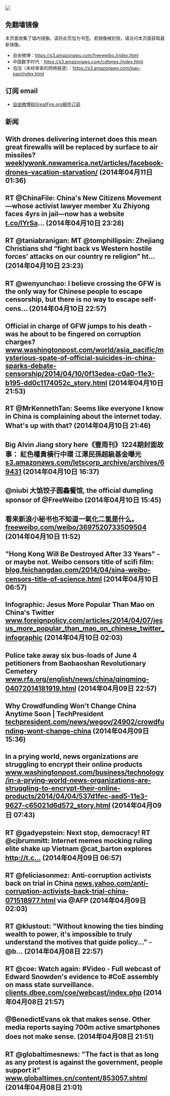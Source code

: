 <img src="https://raw.githubusercontent.com/greatfire/z/master/logos.gif" />

## 免翻墙镜像
本页面收集了墙内镜像。请将此页加为书签。若镜像被封锁，请访问本页面获取最新镜像。
* 自由微博：https://s3.amazonaws.com/freeweibo./index.html
* 中国数字时代：https://s3.amazonaws.com/cdtimes./index.html
* 泡泡（未经审查的网络报道）：https://s3.amazonaws.com/pao-pao/index.html

## 订阅 email
* <a href="https://greatfire.us7.list-manage.com/subscribe?u=854fca58782082e0cbdf204a0&id=c78949b93c">自由微博和GreatFire.org邮件订阅</a>
		
## 新闻
With drones delivering internet does this mean great firewalls will be replaced by surface to air missiles? <a href="http://weeklywonk.newamerica.net/articles/facebook-drones-vacation-starvation/">weeklywonk.newamerica.net/articles/facebook-drones-vacation-starvation/</a> (2014年04月11日 01:36)
 ---
RT @ChinaFile: China's New Citizens Movement—whose activist lawyer member Xu Zhiyong faces 4yrs in jail—now has a website <a href="http://t.co/lYrSa">t.co/lYrSa</a>… (2014年04月10日 23:28)
 ---
RT @taniabranigan: MT @tomphillipsin: Zhejiang Christians shd “fight back vs Western hostile forces’ attacks on our country re religion” ht… (2014年04月10日 23:23)
 ---
RT @wenyunchao: I believe crossing the GFW is the only way for Chinese people to escape censorship, but there is no way to escape self-cens… (2014年04月10日 22:57)
 ---
Official in charge of GFW jumps to his death - was he about to be fingered on corruption charges? <a href="http://www.washingtonpost.com/world/asia_pacific/mysterious-spate-of-official-suicides-in-china-sparks-debate-censorship/2014/04/10/0f13edea-c0a0-11e3-b195-dd0c1174052c_story.html?tid=hpModule_949fa2be-8691-11e2-9d71-f0feafdd1394">www.washingtonpost.com/world/asia_pacific/mysterious-spate-of-official-suicides-in-china-sparks-debate-censorship/2014/04/10/0f13edea-c0a0-11e3-b195-dd0c1174052c_story.html</a> (2014年04月10日 21:53)
 ---
RT @MrKennethTan: Seems like everyone I know in China is complaining about the internet today. What's up with that? (2014年04月10日 21:46)
 ---
Big Alvin Jiang story here《壹周刊》1224期封面故事： 紅色權貴橫行中環 江澤民孫超級基金曝光 <a href="https://s3.amazonaws.com/letscorp_archive/archives/69431">s3.amazonaws.com/letscorp_archive/archives/69431</a> (2014年04月10日 16:37)
 ---
@niubi 大馅饺子圆鑫餐馆, the official dumpling sponsor of @FreeWeibo (2014年04月10日 15:45)
 ---
看来新浪小秘书也不知道一氧化二氢是什么。 <a href="https://freeweibo.com/weibo/3697520733509504">freeweibo.com/weibo/3697520733509504</a> (2014年04月10日 11:52)
 ---
"Hong Kong Will Be Destroyed After 33 Years" - or maybe not. Weibo censors title of scifi film: <a href="http://blog.feichangdao.com/2014/04/sina-weibo-censors-title-of-science.html?utm_content=buffer3ebe3&utm_medium=social&utm_source=twitter.com&utm_campaign=buffer">blog.feichangdao.com/2014/04/sina-weibo-censors-title-of-science.html</a> (2014年04月10日 06:57)
 ---
Infographic: Jesus More Popular Than Mao on China's Twitter <a href="http://www.foreignpolicy.com/articles/2014/04/07/jesus_more_popular_than_mao_on_chinese_twitter_infographic?utm_content=bufferebc1d&utm_medium=social&utm_source=twitter.com&utm_campaign=buffer">www.foreignpolicy.com/articles/2014/04/07/jesus_more_popular_than_mao_on_chinese_twitter_infographic</a> (2014年04月10日 02:03)
 ---
Police take away six bus-loads of June 4 petitioners from Baobaoshan Revolutionary Cemetery <a href="http://www.rfa.org/english/news/china/qingming-04072014181919.html?utm_content=bufferbaf4c&utm_medium=social&utm_source=twitter.com&utm_campaign=buffer">www.rfa.org/english/news/china/qingming-04072014181919.html</a> (2014年04月09日 22:57)
 ---
Why Crowdfunding Won't Change China Anytime Soon | TechPresident <a href="http://techpresident.com/news/wegov/24902/crowdfunding-wont-change-china#.U0T4iVoYBis.twitter">techpresident.com/news/wegov/24902/crowdfunding-wont-change-china</a> (2014年04月09日 15:36)
 ---
In a prying world, news organizations are struggling to encrypt their online products  <a href="http://www.washingtonpost.com/business/technology/in-a-prying-world-news-organizations-are-struggling-to-encrypt-their-online-products/2014/04/04/537d1fec-aed5-11e3-9627-c65021d6d572_story.html">www.washingtonpost.com/business/technology/in-a-prying-world-news-organizations-are-struggling-to-encrypt-their-online-products/2014/04/04/537d1fec-aed5-11e3-9627-c65021d6d572_story.html</a> (2014年04月09日 07:43)
 ---
RT @gadyepstein: Next stop, democracy! RT @cjbrummitt: Internet memes mocking ruling elite shake up Vietnam @cat_barton explores http://t.c… (2014年04月09日 06:57)
 ---
RT @feliciasonmez: Anti-corruption activists back on trial in China <a href="http://news.yahoo.com/anti-corruption-activists-back-trial-china-071518977.html">news.yahoo.com/anti-corruption-activists-back-trial-china-071518977.html</a> via @AFP (2014年04月09日 02:03)
 ---
RT @klustout: "Without knowing the ties binding wealth to power, it's impossible to truly understand the motives that guide policy..." - @b… (2014年04月08日 22:57)
 ---
RT @coe: Watch again: #Video - Full webcast of Edward Snowden's evidence to #CoE assembly on mass state surveillance. <a href="http://clients.dbee.com/coe/webcast/index.php?id=20140408-1&lang=en">clients.dbee.com/coe/webcast/index.php</a> (2014年04月08日 21:57)
 ---
@BenedictEvans ok that makes sense. Other media reports saying 700m active smartphones does not make sense. (2014年04月08日 21:51)
 ---
RT @globaltimesnews: "The fact is that as long as any protest is against the government, people support it" <a href="http://www.globaltimes.cn/content/853057.shtml?utm_content=buffer2de3d&utm_medium=social&utm_source=twitter.com&utm_campaign=buffer#.U0NjZUZRHTo">www.globaltimes.cn/content/853057.shtml</a> (2014年04月08日 21:01)
 ---
